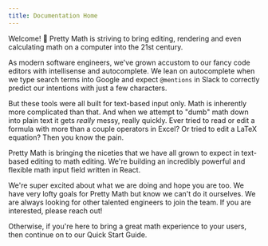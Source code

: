 ```yaml
---
title: Documentation Home
---
```


Welcome! 👋 Pretty Math is striving to bring editing, rendering and even calculating math on a computer into the 21st century.

As modern software engineers, we've grown accustom to our fancy code editors with intellisense and autocomplete. We lean on autocomplete when we type search terms into Google and expect `@mentions` in Slack to correctly predict our intentions with just a few characters.

But these tools were all built for text-based input only. Math is inherently more complicated than that. And when we attempt to "dumb" math down into plain text it gets *really* messy, really quickly. Ever tried to read or edit a formula with more than a couple operators in Excel? Or tried to edit a LaTeX equation? Then you know the pain.

Pretty Math is bringing the niceties that we have all grown to expect in text-based editing to math editing. We're building an incredibly powerful and flexible math input field written in React.

We're super excited about what we are doing and hope you are too. We have very lofty goals for Pretty Math but know we can't do it ourselves. We are always looking for other talented engineers to join the team. If you are interested, please reach out!

Otherwise, if you're here to bring a great math experience to your users, then continue on to our Quick Start Guide.
